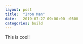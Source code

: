 ```yaml
---
layout: post
title:  "Iron Man"
date:   2019-07-27 09:00:00 -0500
categories: build
---
```


This is cool!